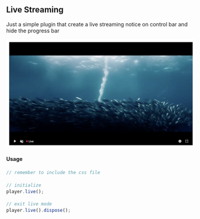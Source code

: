 ## Live Streaming

Just a simple plugin that create a live streaming notice on control bar and hide the progress bar

<img src="../../screenshot/live-streaming.png">

#### Usage

```js
// remember to include the css file

// initialize
player.live();

// exit live mode
player.live().dispose();
```
